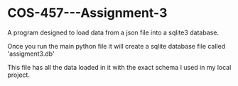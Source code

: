 # COS-457---Assignment-3
A program designed to load data from a json file into a sqlite3 database.

Once you run the main python file it will create a sqlite database file called 'assigment3.db'

This file has all the data loaded in it with the exact schema I used in my local project.
